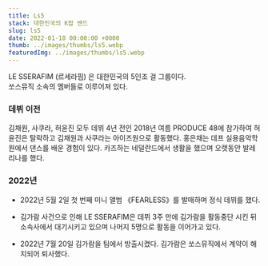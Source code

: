 ```yaml
---
title: Ls5
stack: 대한민국의 K팝 밴드
slug: ls5
date: 2022-01-18 00:00:00 +0000
thumb: ../images/thumbs/ls5.webp
featuredImg: ../images/thumbs/ls5.webp
---
```


LE SSERAFIM (르세라핌) 은 대한민국의 5인조 걸 그룹이다.  
쏘스뮤직 소속의 멤버들로 이루어져 있다.

### 데뷔 이전

김채원, 사쿠라, 허윤진 모두 데뷔 4년 전인 2018년 여름 PRODUCE 48에 참가하여 허윤진은 탈락하고 김채원과 사쿠라는 아이즈원으로 활동했다. 홍은채는 데프 실용음악학원에서 댄스를 배운 경험이 있다. 카즈하는 네덜란드에서 생활을 했으며 오랫동안 발레리나를 했다.

### 2022년

- 2022년 5월 2일 첫 번째 미니 앨범 《FEARLESS》를 발매하며 정식 데뷔를 했다.

- 김가람 사건으로 인해 LE SSERAFIM은 데뷔 3주 만에 김가람을 활동중단 시킨 뒤 소속사에서 대기시키고 있으며 나머지 5명으로 활동을 이어가고 있다.

- 2022년 7월 20일 김가람을 팀에서 방출시켰다. 김가람은 쏘스뮤직에서 계약이 해지되어 퇴사했다.
